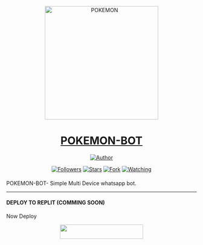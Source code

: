 
<p align="center">  
  <a href="https://youtube.com/@noureddineouafy2">
    <img alt="POKEMON" height="300" src="[https://telegra.ph/file/c0c8a7440635f381fe098.jpg](https://telegra.ph/file/ab801820c03db9f7cab40.jpg)">
    <h1 align="center">POKEMON-BOT</h1>
  </a>
</p>
<p align="center">
<a href="https://github.com/noureddineouafy"><img title="Author" src="https://img.shields.io/badge/POKEMON-BOT-black?style=for-the-badge&logo=telegram"></a>
<p/>
<p align="center">
<a href="https://github.com/noureddineouafy?tab=followers"><img title="Followers" src="https://img.shields.io/github/followers/noureddineouafy?label=Followers&style=social"></a>
<a href="https://github.com/noureddineouafy/pokemon-bot/stargazers/"><img title="Stars" src="https://img.shields.io/github/stars/noureddineouafy/pokemon-bot?&style=social"></a>
<a href="https://github.com/noureddineouafy/pokemon-bot/network/members"><img title="Fork" src="https://img.shields.io/github/forks/noureddineouafy/pokemon-bot?style=social"></a>
<a href="https://github.com/noureddineouafy/Bobiza-V1/watchers"><img title="Watching" src="https://img.shields.io/github/watchers/noureddineouafy/Bobiza-V1?label=Watching&style=social"></a>
</p>

####  
POKEMON-BOT- Simple Multi Device whatsapp bot.

***


#### DEPLOY TO REPLIT (COMMING SOON)
Now Deploy
    <br>
<p align="center"><a href="https://repl.it/github/noureddineouafy/pokemon-bot"> <img src="https://img.shields.io/badge/replit%20Deploy-blue?style=for-the-badge&logo=replit" width="220" height="38.45"/></a></p>
